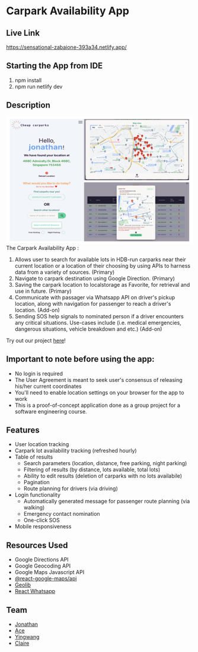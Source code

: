 # Carpark Availability App

## Live Link
https://sensational-zabaione-393a34.netlify.app/

## Starting the App from IDE

1. npm install
2. npm run netlify dev

## Description
![My Image](Carpark_app.png)
The Carpark Availability App :
1. Allows user to search for available lots in HDB-run carparks near their current location or a location of their choosing by using APIs to harness data from a variety of sources. (Primary)
2. Navigate to carpark destination using Google Direction. (Primary)
3. Saving the carpark location to localstorage as Favorite, for retrieval and use in future. (Primary)
4. Communicate with passager via Whatsapp API on driver's pickup location, along with navigation for passenger to reach a driver's location. (Add-on)
5. Sending SOS help signals to nominated person if a driver encounters any critical situations. Use-cases include (i.e. medical emergencies, dangerous situations, vehicle breakdown and etc.) (Add-on)

Try out our project [here](https://sensational-zabaione-393a34.netlify.app 'link to deployed site')!

## Important to note before using the app:

- No login is required
- The User Agreement is meant to seek user's consensus of releasing his/her current coordinates
- You'll need to enable location settings on your browser for the app to work
- This is a proof-of-concept application done as a group project for a software engineering course.

## Features

- User location tracking
- Carpark lot availability tracking (refreshed hourly)
- Table of results
  - Search parameters (location, distance, free parking, night parking)
  - Filtering of results (by distance, lots available, total lots)
  - Ability to edit results (deletion of carparks with no lots availabile)
  - Pagination
  - Route planning for drivers (via driving)
- Login functionality
  - Automatically generated message for passenger route planning (via walking)
  - Emergency contact nomination
  - One-click SOS
- Mobile responsiveness

## Resources Used

- Google Directions API
- Google Geocoding API
- Google Maps Javascript API
- [@react-google-maps/api](https://github.com/JustFly1984/react-google-maps-api/tree/master/packages/react-google-maps-api 'react google maps api')
- [Geolib](https://github.com/manuelbieh/geolib#readme 'geolib')
- [React Whatsapp](https://github.com/andrelmlins/react-whatsapp 'react whatsapp')

## Team

- [Jonathan](https://github.com/goodwill80 "jonathan's github")
- [Ace](https://github.com/acetay "ace's github")
- [Yingwang](https://github.com/shiywsg "yingwang's github")
- [Claire](https://github.com/clairetkw "claire's github")
